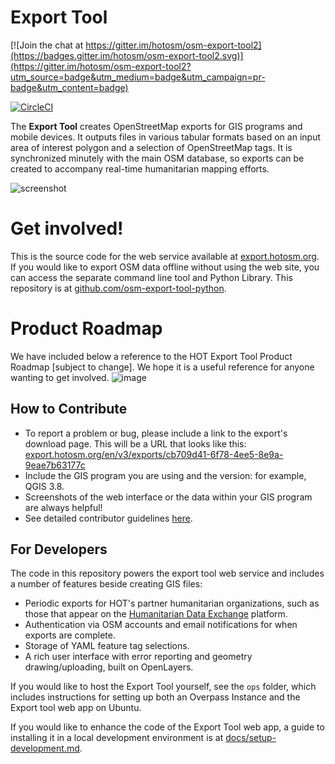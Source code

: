 # Export Tool

[![Join the chat at https://gitter.im/hotosm/osm-export-tool2](https://badges.gitter.im/hotosm/osm-export-tool2.svg)](https://gitter.im/hotosm/osm-export-tool2?utm_source=badge&utm_medium=badge&utm_campaign=pr-badge&utm_content=badge)

[![CircleCI](https://circleci.com/gh/hotosm/osm-export-tool.svg?style=svg)](https://circleci.com/gh/hotosm/osm-export-tool)

The **Export Tool** creates OpenStreetMap exports for GIS programs and mobile devices. It outputs files in various tabular formats based on an input area of interest polygon and a selection of OpenStreetMap tags. It is synchronized minutely with the main OSM database, so exports can be created to accompany real-time humanitarian mapping efforts.

![screenshot](doc/screenshot.png)

# Get involved!

This is the source code for the web service available at [export.hotosm.org](https://export.hotosm.org). If you would like to export OSM data offline without using the web site, you can access the separate command line tool and Python Library. This repository is at [github.com/osm-export-tool-python](https://github.com/hotosm/osm-export-tool-python). 

# Product Roadmap
We have included below a reference to the HOT Export Tool Product Roadmap [subject to change]. We hope it is a useful reference for anyone wanting to get involved.
![image](https://user-images.githubusercontent.com/98902727/218762337-b3155e6b-4df3-4ac0-9938-1a300efa9b8a.png)


## How to Contribute

* To report a problem or bug, please include a link to the export's download page. This will be a URL that looks like this: [export.hotosm.org/en/v3/exports/cb709d41-6f78-4ee5-8e9a-9eae7b63177c](https://export.hotosm.org/en/v3/exports/cb709d41-6f78-4ee5-8e9a-9eae7b63177c)
* Include the GIS program you are using and the version: for example, QGIS 3.8.
* Screenshots of the web interface or the data within your GIS program are always helpful!
* See detailed contributor guidelines [here](https://github.com/hotosm/osm-export-tool/blob/master/CONTRIBUTING.md).

## For Developers

The code in this repository powers the export tool web service and includes a number of features beside creating GIS files:

* Periodic exports for HOT's partner humanitarian organizations, such as those that appear on the [Humanitarian Data Exchange](https://data.humdata.org) platform.
* Authentication via OSM accounts and email notifications for when exports are complete.
* Storage of YAML feature tag selections.
* A rich user interface with error reporting and geometry drawing/uploading, built on OpenLayers.

If you would like to host the Export Tool yourself, see the `ops` folder, which includes instructions for setting up both an Overpass Instance and the Export tool web app on Ubuntu. 

If you would like to enhance the code of the Export Tool web app, a guide to installing it in a local development environment is at [docs/setup-development.md](doc/setup-development.md).
